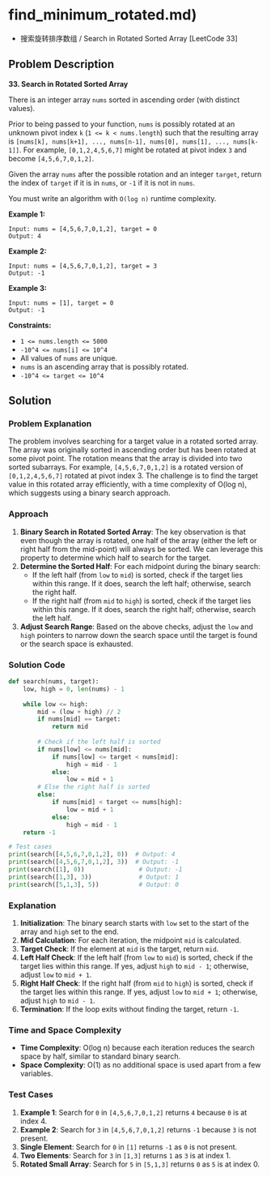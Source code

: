 # find_minimum_rotated.md)
- 搜索旋转排序数组 / Search in Rotated Sorted Array [LeetCode 33]

## Problem Description

**33. Search in Rotated Sorted Array**

There is an integer array `nums` sorted in ascending order (with distinct values).

Prior to being passed to your function, `nums` is possibly rotated at an unknown pivot index `k` (`1 <= k < nums.length`) such that the resulting array is `[nums[k], nums[k+1], ..., nums[n-1], nums[0], nums[1], ..., nums[k-1]]`. For example, `[0,1,2,4,5,6,7]` might be rotated at pivot index `3` and become `[4,5,6,7,0,1,2]`.

Given the array `nums` after the possible rotation and an integer `target`, return the index of `target` if it is in `nums`, or `-1` if it is not in `nums`.

You must write an algorithm with `O(log n)` runtime complexity.

**Example 1:**
```
Input: nums = [4,5,6,7,0,1,2], target = 0
Output: 4
```

**Example 2:**
```
Input: nums = [4,5,6,7,0,1,2], target = 3
Output: -1
```

**Example 3:**
```
Input: nums = [1], target = 0
Output: -1
```

**Constraints:**
- `1 <= nums.length <= 5000`
- `-10^4 <= nums[i] <= 10^4`
- All values of `nums` are unique.
- `nums` is an ascending array that is possibly rotated.
- `-10^4 <= target <= 10^4`

## Solution

### Problem Explanation
The problem involves searching for a target value in a rotated sorted array. The array was originally sorted in ascending order but has been rotated at some pivot point. The rotation means that the array is divided into two sorted subarrays. For example, `[4,5,6,7,0,1,2]` is a rotated version of `[0,1,2,4,5,6,7]` rotated at pivot index 3. The challenge is to find the target value in this rotated array efficiently, with a time complexity of O(log n), which suggests using a binary search approach.

### Approach
1. **Binary Search in Rotated Sorted Array**: The key observation is that even though the array is rotated, one half of the array (either the left or right half from the mid-point) will always be sorted. We can leverage this property to determine which half to search for the target.
2. **Determine the Sorted Half**: For each midpoint during the binary search:
   - If the left half (from `low` to `mid`) is sorted, check if the target lies within this range. If it does, search the left half; otherwise, search the right half.
   - If the right half (from `mid` to `high`) is sorted, check if the target lies within this range. If it does, search the right half; otherwise, search the left half.
3. **Adjust Search Range**: Based on the above checks, adjust the `low` and `high` pointers to narrow down the search space until the target is found or the search space is exhausted.

### Solution Code
```python
def search(nums, target):
    low, high = 0, len(nums) - 1
    
    while low <= high:
        mid = (low + high) // 2
        if nums[mid] == target:
            return mid
        
        # Check if the left half is sorted
        if nums[low] <= nums[mid]:
            if nums[low] <= target < nums[mid]:
                high = mid - 1
            else:
                low = mid + 1
        # Else the right half is sorted
        else:
            if nums[mid] < target <= nums[high]:
                low = mid + 1
            else:
                high = mid - 1
    return -1

# Test cases
print(search([4,5,6,7,0,1,2], 0))  # Output: 4
print(search([4,5,6,7,0,1,2], 3))  # Output: -1
print(search([1], 0))               # Output: -1
print(search([1,3], 3))             # Output: 1
print(search([5,1,3], 5))           # Output: 0
```

### Explanation
1. **Initialization**: The binary search starts with `low` set to the start of the array and `high` set to the end.
2. **Mid Calculation**: For each iteration, the midpoint `mid` is calculated.
3. **Target Check**: If the element at `mid` is the target, return `mid`.
4. **Left Half Check**: If the left half (from `low` to `mid`) is sorted, check if the target lies within this range. If yes, adjust `high` to `mid - 1`; otherwise, adjust `low` to `mid + 1`.
5. **Right Half Check**: If the right half (from `mid` to `high`) is sorted, check if the target lies within this range. If yes, adjust `low` to `mid + 1`; otherwise, adjust `high` to `mid - 1`.
6. **Termination**: If the loop exits without finding the target, return `-1`.

### Time and Space Complexity
- **Time Complexity**: O(log n) because each iteration reduces the search space by half, similar to standard binary search.
- **Space Complexity**: O(1) as no additional space is used apart from a few variables.

### Test Cases
1. **Example 1**: Search for `0` in `[4,5,6,7,0,1,2]` returns `4` because `0` is at index 4.
2. **Example 2**: Search for `3` in `[4,5,6,7,0,1,2]` returns `-1` because `3` is not present.
3. **Single Element**: Search for `0` in `[1]` returns `-1` as `0` is not present.
4. **Two Elements**: Search for `3` in `[1,3]` returns `1` as `3` is at index 1.
5. **Rotated Small Array**: Search for `5` in `[5,1,3]` returns `0` as `5` is at index 0.